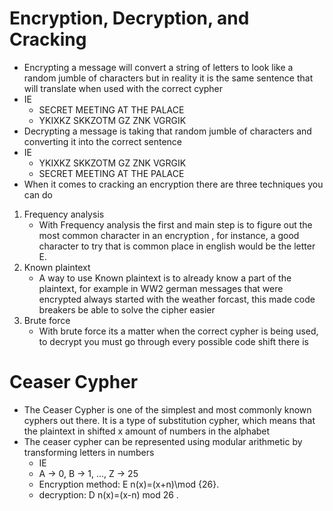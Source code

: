 # Encryption, Decryption, and Cracking
- Encrypting a message will convert a string of letters to look like a random jumble of characters
but in reality it is the same sentence that will translate when used with the correct cypher
- IE
  - SECRET MEETING AT THE PALACE
  - YKIXKZ SKKZOTM GZ ZNK VGRGIK
- Decrypting a message is taking that random jumble of characters and converting it into the correct sentence
- IE
  - YKIXKZ SKKZOTM GZ ZNK VGRGIK
  - SECRET MEETING AT THE PALACE
- When it comes to cracking an encryption there are three techniques you can do
1. Frequency analysis
   - With Frequency analysis the first and main step is to figure out the most common character in an encryption
, for instance, a good character to try that is common place in english would be the letter E.
2. Known plaintext
   - A way to use Known plaintext is to already know a part of the plaintext, for example in WW2 german messages that were encrypted
always started with the weather forcast, this made code breakers be able to solve the cipher easier 
3. Brute force
   - With brute force its a matter when the correct cypher is being used, to decrypt you must go through every possible code shift there is

# Ceaser Cypher
- The Ceaser Cypher is one of the simplest and most commonly known cyphers out there. 
It is a type of substitution cypher, which means that the plaintext in shifted x amount of numbers in the alphabet
- The ceaser cypher can be represented using modular arithmetic by transforming letters in numbers
  - IE
  - A → 0, B → 1, ..., Z → 25
  - Encryption method: E n(x)=(x+n)\mod {26}.
  - decryption: D n(x)=(x-n) mod  26 .
